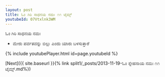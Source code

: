```yaml
---
layout: post
title: ಓಂ ಗಿರಿ ಸಾಧನಯ ನಮಃ ೧೧ ಟೈಮ್ಸ್
youtubeId: 07Vtxlnk3WM
---
```

 
 
 ಓಂ ಗಿರಿ ಸಾಧನಯ ನಮಃ  
 
 -  ಮೇರು ಪರ್ವತವನ್ನು ಬಿಲ್ಲು ಎಂದು ಯಾರು ಬಳಸುತ್ತಾರೆ 
 
  
 
  
 
 
 
 
 
 


{% include youtubePlayer.html id=page.youtubeId %}
 
[Next]({{ site.baseurl }}{% link  split1/_posts/2013-11-19-ಓಂ ಸ್ನೇಹನಾಯ ನಮಃ ೧೧ ಟೈಮ್ಸ್.md%})
 
